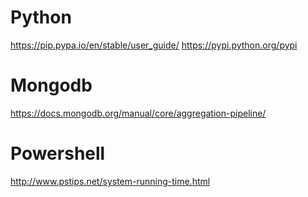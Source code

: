# Python
https://pip.pypa.io/en/stable/user_guide/
https://pypi.python.org/pypi
# Mongodb
https://docs.mongodb.org/manual/core/aggregation-pipeline/



# Powershell
http://www.pstips.net/system-running-time.html